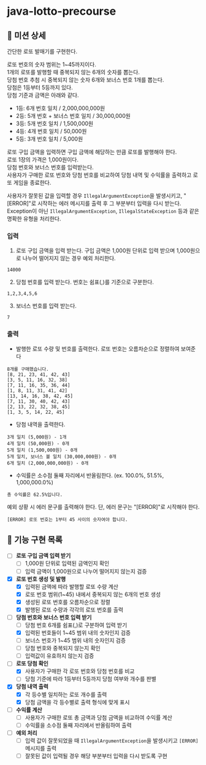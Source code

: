 # java-lotto-precourse

## 👀 미션 상세

간단한 로또 발매기를 구현한다.

로또 번호의 숫자 범위는 1~45까지이다.<br>
1개의 로또를 발행할 때 중복되지 않는 6개의 숫자를 뽑는다.<br>
당첨 번호 추첨 시 중복되지 않는 숫자 6개와 보너스 번호 1개를 뽑는다.<br>
당첨은 1등부터 5등까지 있다.<br> 
당첨 기준과 금액은 아래와 같다.
- 1등: 6개 번호 일치 / 2,000,000,000원
- 2등: 5개 번호 + 보너스 번호 일치 / 30,000,000원
- 3등: 5개 번호 일치 / 1,500,000원
- 4등: 4개 번호 일치 / 50,000원
- 5등: 3개 번호 일치 / 5,000원 

로또 구입 금액을 입력하면 구입 금액에 해당하는 만큼 로또를 발행해야 한다.<br>
로또 1장의 가격은 1,000원이다.<br>
당첨 번호와 보너스 번호를 입력받는다.<br>
사용자가 구매한 로또 번호와 당첨 번호를 비교하여 당첨 내역 및 수익률을 출력하고 로또 게임을 종료한다.<br>

사용자가 잘못된 값을 입력할 경우 `IllegalArgumentException`을 발생시키고, "[ERROR]"로 시작하는 에러 메시지를 출력 후 그 부분부터 입력을 다시 받는다.
Exception이 아닌 `IllegalArgumentException`, `IllegalStateException` 등과 같은 명확한 유형을 처리한다.


### 입력
1. 로또 구입 금액을 입력 받는다. 구입 금액은 1,000원 단위로 입력 받으며 1,000원으로 나누어 떨어지지 않는 경우 예외 처리한다.
```
14000
```
2. 당첨 번호를 입력 받는다. 번호는 쉼표(,)를 기준으로 구분한다.
```
1,2,3,4,5,6
```
3. 보너스 번호를 입력 받는다.
```
7
```

### 출력

- 발행한 로또 수량 및 번호를 출력한다. 로또 번호는 오름차순으로 정렬하여 보여준다
```
8개를 구매했습니다.
[8, 21, 23, 41, 42, 43] 
[3, 5, 11, 16, 32, 38] 
[7, 11, 16, 35, 36, 44] 
[1, 8, 11, 31, 41, 42] 
[13, 14, 16, 38, 42, 45] 
[7, 11, 30, 40, 42, 43] 
[2, 13, 22, 32, 38, 45] 
[1, 3, 5, 14, 22, 45]
```
- 당첨 내역을 출력한다.
```
3개 일치 (5,000원) - 1개
4개 일치 (50,000원) - 0개
5개 일치 (1,500,000원) - 0개
5개 일치, 보너스 볼 일치 (30,000,000원) - 0개
6개 일치 (2,000,000,000원) - 0개
```
- 수익률은 소수점 둘째 자리에서 반올림한다. (ex. 100.0%, 51.5%, 1,000,000.0%)
```
총 수익률은 62.5%입니다.
```
예외 상황 시 에러 문구를 출력해야 한다. 단, 에러 문구는 "[ERROR]"로 시작해야 한다.
```
[ERROR] 로또 번호는 1부터 45 사이의 숫자여야 합니다.
```


## 🌈 기능 구현 목록

- [ ] **로또 구입 금액 입력 받기**
    - [ ] 1,000원 단위로 입력된 금액인지 확인
    - [ ] 입력 금액이 1,000원으로 나누어 떨어지지 않는지 검증

- [x] **로또 번호 생성 및 발행**
    - [x] 입력된 금액에 따라 발행할 로또 수량 계산
    - [x] 로또 번호 범위(1~45) 내에서 중복되지 않는 6개의 번호 생성
    - [x] 생성된 로또 번호를 오름차순으로 정렬
    - [x] 발행된 로또 수량과 각각의 로또 번호를 출력

- [ ] **당첨 번호와 보너스 번호 입력 받기**
    - [ ] 당첨 번호 6개를 쉼표(,)로 구분하여 입력 받기
    - [x] 입력된 번호들이 1~45 범위 내의 숫자인지 검증
    - [ ] 보너스 번호가 1~45 범위 내의 숫자인지 검증
    - [ ] 당첨 번호와 중복되지 않는지 확인
    - [ ] 입력값이 유효하지 않는지 검증

- [ ] **로또 당첨 확인**
    - [x] 사용자가 구매한 각 로또 번호와 당첨 번호를 비교
    - [ ] 당첨 기준에 따라 1등부터 5등까지 당첨 여부와 개수를 판별

- [x] **당첨 내역 출력**
    - [x] 각 등수별 일치하는 로또 개수를 출력
    - [x] 당첨 금액을 각 등수별로 출력 형식에 맞게 표시

- [ ] **수익률 계산**
    - [ ] 사용자가 구매한 로또 총 금액과 당첨 금액을 비교하여 수익률 계산
    - [ ] 수익률을 소수점 둘째 자리에서 반올림하여 출력

- [ ] **예외 처리**
    - [ ] 입력 값이 잘못되었을 때 `IllegalArgumentException`을 발생시키고 `[ERROR]` 메시지를 출력
    - [ ] 잘못된 값이 입력될 경우 해당 부분부터 입력을 다시 받도록 구현